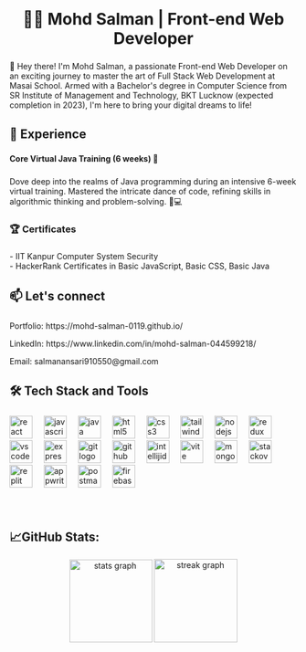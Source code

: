 <br clear="both">

<h1 align="center">👨‍💻 Mohd Salman | Front-end Web Developer</h1>

###

<p align="left">👋 Hey there! I'm Mohd Salman, a passionate Front-end Web Developer on an exciting journey to master the art of Full Stack Web Development at Masai School. Armed with a Bachelor's degree in Computer Science from SR Institute of Management and Technology, BKT Lucknow (expected completion in 2023), I'm here to bring your digital dreams to life!</p>

###

<h2 align="left">💼 Experience</h2>

###

<h4 align="left">Core Virtual Java Training (6 weeks) 🚀</h4>

###

<p align="left">Dove deep into the realms of Java programming during an intensive 6-week virtual training. Mastered the intricate dance of code, refining skills in algorithmic thinking and problem-solving. 🧠💻</p>

###

<h3 align="left">🏆 Certificates</h3>

###

<p align="left">- IIT Kanpur Computer System Security<br>- HackerRank Certificates in Basic JavaScript, Basic CSS, Basic Java</p>

###

<h2 align="left">📫 Let's connect</h2>

###

<p align="left">Portfolio: https://mohd-salman-0119.github.io/</p>
<p align="left"> LinkedIn: https://www.linkedin.com/in/mohd-salman-044599218/</p>
<p align="left">Email: salmanansari910550@gmail.com</p>

###

<h2 align="left">🛠️ Tech Stack and Tools</h2>

###

<div align="left">
  <img src="https://skillicons.dev/icons?i=react" height="40" alt="react logo"  />
  <img width="12" />
  <img src="https://skillicons.dev/icons?i=js" height="40" alt="javascript logo"  />
  <img width="12" />
  <img src="https://skillicons.dev/icons?i=java" height="40" alt="java logo"  />
  <img width="12" />
  <img src="https://skillicons.dev/icons?i=html" height="40" alt="html5 logo"  />
  <img width="12" />
  <img src="https://skillicons.dev/icons?i=css" height="40" alt="css3 logo"  />
  <img width="12" />
  <img src="https://skillicons.dev/icons?i=tailwind" height="40" alt="tailwindcss logo"  />
  <img width="12" />
  <img src="https://skillicons.dev/icons?i=nodejs" height="40" alt="nodejs logo"  />
  <img width="12" />
  <img src="https://skillicons.dev/icons?i=redux" height="40" alt="redux logo"  />
  <img width="12" />
  <img src="https://skillicons.dev/icons?i=vscode" height="40" alt="vscode logo"  />
  <img width="12" />
  <img src="https://skillicons.dev/icons?i=express" height="40" alt="express logo"  />
  <img width="12" />
  <img src="https://skillicons.dev/icons?i=git" height="40" alt="git logo"  />
  <img width="12" />
  <img src="https://skillicons.dev/icons?i=github" height="40" alt="github logo"  />
  <img width="12" />
  <img src="https://skillicons.dev/icons?i=idea" height="40" alt="intellijidea logo"  />
  <img width="12" />
  <img src="https://skillicons.dev/icons?i=vite" height="40" alt="vite logo"  />
  <img width="12" />
  <img src="https://skillicons.dev/icons?i=mongodb" height="40" alt="mongodb logo"  />
  <img width="12" />
  <img src="https://skillicons.dev/icons?i=stackoverflow" height="40" alt="stackoverflow logo"  />
  <img width="12" />
  <img src="https://skillicons.dev/icons?i=replit" height="40" alt="replit logo"  />
  <img width="12" />
  <img src="https://skillicons.dev/icons?i=appwrite" height="40" alt="appwrite logo"  />
  <img width="12" />
  <img src="https://skillicons.dev/icons?i=postman" height="40" alt="postman logo"  />
  <img width="12" />
  <img src="https://skillicons.dev/icons?i=firebase" height="40" alt="firebase logo"  />
</div>

###

<br clear="both">

<h2>📈GitHub Stats:</h2>
<div align="center">
  <img src="https://github-readme-stats.vercel.app/api?username=Mohd-Salman-0119&hide_title=false&hide_rank=false&show_icons=true&include_all_commits=true&count_private=true&disable_animations=false&theme=tokyonight&locale=en&hide_border=false" height="145" alt="stats graph"  />
  <img src="https://streak-stats.demolab.com?user=Mohd-Salman-0119&locale=en&mode=daily&theme=tokyonight&hide_border=false&border_radius=5" height="146" alt="streak graph"  />
</div>

###
